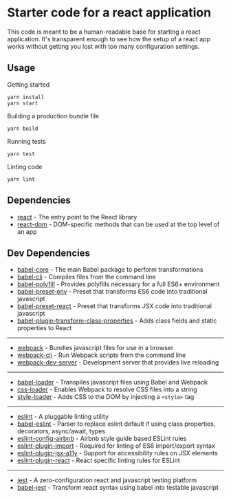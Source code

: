 # Starter code for a react application

This code is meant to be a human-readable base for starting a react application. It's transparent enough to see how the setup of a react app works without getting you lost with too many configuration settings. 

## Usage

Getting started
```
yarn install
yarn start
```

Building a production bundle file
```
yarn build
```

Running tests
```
yarn test
```

Linting code
```
yarn lint
```

## Dependencies
- [react](https://reactjs.org/docs/react-api.html) - The entry point to the React library
- [react-dom](https://reactjs.org/docs/react-api.html) - DOM-specific methods that can be used at the top level of an app

## Dev Dependencies
- [babel-core](https://new.babeljs.io/docs/en/next/babel-core.html) - The main Babel package to perform transformations
- [babel-cli](https://babeljs.io/docs/usage/cli/) - Compiles files from the command line
- [babel-polyfill](https://babeljs.io/docs/en/babel-polyfill.html) - Provides polyfills necessary for a full ES6+ environment
- [babel-preset-env](https://babeljs.io/docs/plugins/preset-env/) - Preset that transforms ES6 code into traditional javascript
- [babel-preset-react](https://babeljs.io/docs/plugins/preset-react/) - Preset that transforms JSX code into traditional javascript
- [babel-plugin-transform-class-properties](https://babeljs.io/docs/en/babel-plugin-transform-class-properties/) - Adds class fields and static properties to React
------
- [webpack](https://webpack.js.org/) - Bundles javascript files for use in a browser
- [webpack-cli](https://github.com/webpack/webpack-cli) - Run Webpack scripts from the command line
- [webpack-dev-server](https://github.com/webpack/webpack-dev-server) - Development server that provides live reloading
------
- [babel-loader](https://github.com/babel/babel-loader) - Transpiles javascript files using Babel and Webpack
- [css-loader](https://github.com/webpack-contrib/css-loader) - Enables Webpack to resolve CSS files into a string
- [style-loader](https://github.com/webpack-contrib/style-loader) - Adds CSS to the DOM by injecting a ```<style>``` tag
------
- [eslint](https://eslint.org/) - A pluggable linting utility
- [babel-eslint](https://github.com/babel/babel-eslint) - Parser to replace eslint default if using class properties, decorators, async/await, types
- [eslint-config-airbnb](https://github.com/airbnb/javascript/tree/master/packages/eslint-config-airbnb) - Airbnb style guide based ESLint rules
- [eslint-plugin-import](https://github.com/benmosher/eslint-plugin-import) - Required for linting of ES6 import/export syntax
- [eslint-plugin-jsx-a11y](https://github.com/evcohen/eslint-plugin-jsx-a11y) - Support for accessibility rules on JSX elements
- [eslint-plugin-react](https://github.com/yannickcr/eslint-plugin-react) - React specific linting rules for ESLint
------
- [jest](https://facebook.github.io/jest/) - A zero-configuration react and javascript testing platform
- [babel-jest](https://github.com/facebook/jest/tree/master/packages/babel-jest) - Transform react syntax using babel into testable javascript
